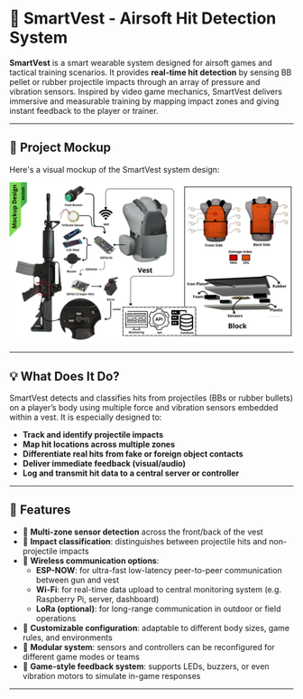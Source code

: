 # 🎯 SmartVest - Airsoft Hit Detection System

**SmartVest** is a smart wearable system designed for airsoft games and tactical training scenarios. It provides **real-time hit detection** by sensing BB pellet or rubber projectile impacts through an array of pressure and vibration sensors. Inspired by video game mechanics, SmartVest delivers immersive and measurable training by mapping impact zones and giving instant feedback to the player or trainer.

---

## 🧩 Project Mockup

Here's a visual mockup of the SmartVest system design:

![SmartVest Design Mockup](Asset/Mockup.png)

---

## 💡 What Does It Do?

SmartVest detects and classifies hits from projectiles (BBs or rubber bullets) on a player’s body using multiple force and vibration sensors embedded within a vest. It is especially designed to:

- **Track and identify projectile impacts**
- **Map hit locations across multiple zones**
- **Differentiate real hits from fake or foreign object contacts**
- **Deliver immediate feedback (visual/audio)**
- **Log and transmit hit data to a central server or controller**

---

## 🚀 Features

- 🔹 **Multi-zone sensor detection** across the front/back of the vest  
- 🔹 **Impact classification**: distinguishes between projectile hits and non-projectile impacts  
- 🔹 **Wireless communication options**:
  - **ESP-NOW**: for ultra-fast low-latency peer-to-peer communication between gun and vest
  - **Wi-Fi**: for real-time data upload to central monitoring system (e.g. Raspberry Pi, server, dashboard)
  - **LoRa (optional)**: for long-range communication in outdoor or field operations  
- 🔹 **Customizable configuration**: adaptable to different body sizes, game rules, and environments  
- 🔹 **Modular system**: sensors and controllers can be reconfigured for different game modes or teams  
- 🔹 **Game-style feedback system**: supports LEDs, buzzers, or even vibration motors to simulate in-game responses

---


